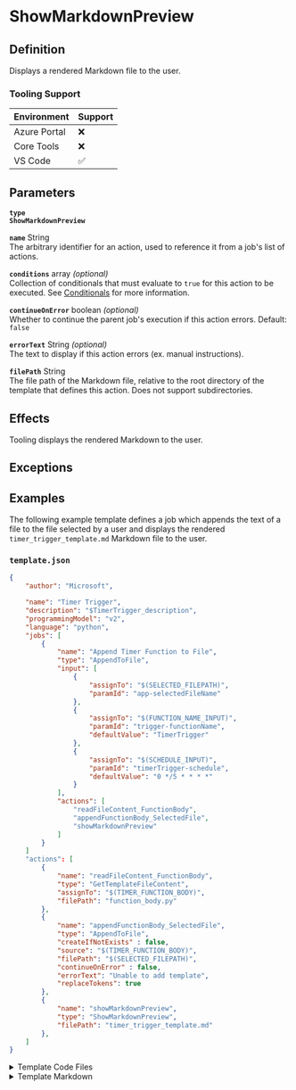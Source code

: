 # ShowMarkdownPreview

## Definition

Displays a rendered Markdown file to the user.

### Tooling Support

| Environment  | Support |
| ------------ | ------- |
| Azure Portal | :x: |
| Core Tools   | :x: |
| VS Code      | :white_check_mark: |

## Parameters

**`type`**  
**`ShowMarkdownPreview`**

<!-- vvv Common Parameters vvv -->
**`name`** String  
The arbitrary identifier for an action, used to reference it from a job's list of actions.

**`conditions`** array _(optional)_  
Collection of conditionals that must evaluate to `true` for this action to be executed. See [Conditionals](../conditionals.md) for more information.

**`continueOnError`** boolean _(optional)_  
Whether to continue the parent job's execution if this action errors. Default: `false`

**`errorText`** String _(optional)_  
The text to display if this action errors (ex. manual instructions).
<!-- ^^^ Common Parameters ^^^ -->

**`filePath`** String  
The file path of the Markdown file, relative to the root directory of the template that defines this action. Does not support subdirectories.

## Effects

Tooling displays the rendered Markdown to the user.

## Exceptions

## Examples

The following example template defines a job which appends the text of a file to the file selected by a user and displays the rendered `timer_trigger_template.md` Markdown file to the user.

### `template.json`

```json
{
    "author": "Microsoft",

    "name": "Timer Trigger",
    "description": "$TimerTrigger_description",
    "programmingModel": "v2",
    "language": "python",
    "jobs": [
        {
            "name": "Append Timer Function to File",
            "type": "AppendToFile",
            "input": [
                {
                    "assignTo": "$(SELECTED_FILEPATH)",
                    "paramId": "app-selectedFileName"
                },
                {
                    "assignTo": "$(FUNCTION_NAME_INPUT)",
                    "paramId": "trigger-functionName",
                    "defaultValue": "TimerTrigger"
                },                    
                {
                    "assignTo": "$(SCHEDULE_INPUT)",
                    "paramId": "timerTrigger-schedule",
                    "defaultValue": "0 */5 * * * *"
                }
            ],
            "actions": [
                "readFileContent_FunctionBody",
                "appendFunctionBody_SelectedFile",
                "showMarkdownPreview"
            ]
        }
    ]
    "actions": [
        {
            "name": "readFileContent_FunctionBody",
            "type": "GetTemplateFileContent",
            "assignTo": "$(TIMER_FUNCTION_BODY)",
            "filePath": "function_body.py"
        },
        {
            "name": "appendFunctionBody_SelectedFile",
            "type": "AppendToFile",
            "createIfNotExists" : false,
            "source": "$(TIMER_FUNCTION_BODY)",
            "filePath": "$(SELECTED_FILEPATH)",
            "continueOnError" : false,
            "errorText": "Unable to add template",
            "replaceTokens": true
        },
        {
            "name": "showMarkdownPreview",
            "type": "ShowMarkdownPreview",
            "filePath": "timer_trigger_template.md"
        },
    ]
}
```

<details>

<summary>Template Code Files</summary>

### `function_body.py`

```python
@app.function_name(name="$(FUNCTION_NAME_INPUT)")
@app.schedule(schedule="$(SCHEDULE_INPUT)", arg_name="myTimer", run_on_startup=True,
              use_monitor=False) 
def $(FUNCTION_NAME_INPUT)(myTimer: func.TimerRequest) -> None:
    utc_timestamp = datetime.datetime.utcnow().replace(
        tzinfo=datetime.timezone.utc).isoformat()

    if myTimer.past_due:
        logging.info('The timer is past due!')

    logging.info('Python timer trigger function ran at %s', utc_timestamp)
```

</details>

<details>

<summary>Template Markdown</summary>

### `timer_trigger_template.md`

```md
# Azure Functions: Timer Trigger in Python

## Timer Trigger

A timer trigger lets you run a function on a schedule.

## Using the Template

Following is an example code snippet for Timer Trigger using the [Python programming model V2](https://aka.ms/pythonprogrammingmodel) (currently in Preview).

````
```python
import datetime

import logging

import azure.functions as func

app = func.FunctionApp()

@app.function_name(name="mytimer")
@app.schedule(schedule="0 */5 * * * *", arg_name="mytimer", run_on_startup=True,
              use_monitor=False) 
def test_function(mytimer: func.TimerRequest) -> None:
    utc_timestamp = datetime.datetime.utcnow().replace(
        tzinfo=datetime.timezone.utc).isoformat()

    if mytimer.past_due:
        logging.info('The timer is past due!')

    logging.info('Python timer trigger function ran at %s', utc_timestamp)
```
````

</details>

To run the code snippet generated through the command palette, note the following:

- The function application is defined and named `app`.
- Confirm that the parameters within the trigger reflect values that correspond with your storage account.
- The name of the file must be `function_app.py`.

## Programming Model V2 (Preview)

The new programming model in Azure Functions Python delivers an experience that aligns with Python development principles, and subsequently with commonly used Python frameworks. 

The improved programming model requires fewer files than the default model, and specifically eliminates the need for a configuration file (`function.json`). Instead, triggers and bindings are represented in the `function_app.py` file as decorators. Moreover, functions can be logically organized with support for multiple functions to be stored in the same file. Functions within the same function application can also be stored in different files, and be referenced as blueprints.

To learn more about using the new Python programming model for Azure Functions, see the [Azure Functions Python developer guide](https://aka.ms/pythondeveloperguide). Note that in addition to the documentation, [hints](https://aka.ms/functions-python-hints) are available in code editors that support type checking with PYI files.

To learn more about the new programming model for Azure Functions in Python, see [Programming Models in Azure Functions](https://aka.ms/functions-programming-models).
```

## Remarks
